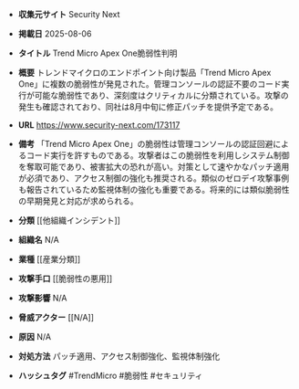 - **収集元サイト**
Security Next

- **掲載日**
2025-08-06

- **タイトル**
Trend Micro Apex One脆弱性判明

- **概要**
トレンドマイクロのエンドポイント向け製品「Trend Micro Apex One」に複数の脆弱性が発見された。管理コンソールの認証不要のコード実行が可能な脆弱性であり、深刻度はクリティカルに分類されている。攻撃の発生も確認されており、同社は8月中旬に修正パッチを提供予定である。

- **URL**
https://www.security-next.com/173117

- **備考**
「Trend Micro Apex One」の脆弱性は管理コンソールの認証回避によるコード実行を許すものである。攻撃者はこの脆弱性を利用しシステム制御を奪取可能であり、被害拡大の恐れが高い。対策として速やかなパッチ適用が必須であり、アクセス制御の強化も推奨される。類似のゼロデイ攻撃事例も報告されているため監視体制の強化も重要である。将来的には類似脆弱性の早期発見と対応が求められる。

- **分類**
[[他組織インシデント]]

- **組織名**
N/A

- **業種**
[[産業分類]]

- **攻撃手口**
[[脆弱性の悪用]]

- **攻撃影響**
N/A

- **脅威アクター**
[[N/A]]

- **原因**
N/A

- **対処方法**
パッチ適用、アクセス制御強化、監視体制強化

- **ハッシュタグ**
#TrendMicro #脆弱性 #セキュリティ
